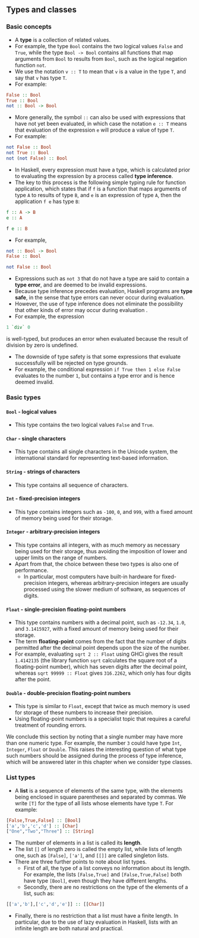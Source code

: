 ## Types and classes
### Basic concepts
* A **type** is a collection of related values.
* For example, the type `Bool` contains the two logical values `False` and `True`, while the type `Bool -> Bool` contains all functions that map arguments from `Bool` to results from `Bool`, such as the logical negation function `not`.
* We use the notation `v :: T` to mean that `v` is a value in the type `T`, and say that `v` has type `T`.
* For example:
```Haskell
False :: Bool
True :: Bool
not :: Bool -> Bool

```
* More generally, the symbol `::` can also be used with expressions that have not yet been evaluated, in which case the notation `e :: T` means that evaluation of the expression `e` will produce a value of type `T`.
* For example:
```Haskell
not False :: Bool
not True :: Bool
not (not False) :: Bool

```
* In Haskell, every expression must have a type, which is calculated prior to evaluating the expression by a process called **type inference**.
* The key to this process is the following simple typing rule for function application, which states that if `f` is a function that maps arguments of type `A` to results of type `B`, and `e` is an expression of type `A`, then the application `f e` has type `B`:
```Haskell
f :: A -> B
e :: A

f e :: B
```
* For example, 
```Haskell
not :: Bool -> Bool
False :: Bool

not False :: Bool
```
* Expressions such as `not 3` that do not have a type are said to contain a **type error**, and are deemed to be invalid expressions.
* Because type inference precedes evaluation, Haskell programs are **type safe**, in the sense that type errors can never occur during evaluation.
* However, the use of type inference does not eliminate the possibility that other kinds of error may occur during evaluation .
* For example, the expression
```Haskell
1 `div` 0
```
is well-typed, but produces an error when evaluated because the result of division by zero is undefined.
* The downside of type safety is that some expressions that evaluate successfully will be rejected on type grounds.
* For example, the conditional expression `if True then 1 else False` evaluates to the number `1`, but contains a type error and is hence deemed invalid.


### Basic types
#### `Bool` - logical values
* This type contains the two logical values `False` and `True`.

#### `Char` - single characters
* This type contains all single characters in the Unicode system, the international standard for representing text-based information.

#### `String` - strings of characters
* This type contains all sequence of characters.

#### `Int` - fixed-precision integers
* This type contains integers such as `-100`, `0`, and `999`, with a fixed amount of memory being used for their storage.

#### `Integer` - arbitrary-precision integers
* This type contains all integers, with as much memory as necessary being used for their storage, thus avoiding the imposition of lower and upper limits on the range of numbers.
* Apart from that, the choice between these two types is also one of performance.
  * In particular, most computers have built-in hardware for fixed-precision integers, whereas arbitrary-precision integers are usually processed using the slower medium of software, as sequences of digits.

#### `Float` - single-precision floating-point numbers
* This type contains numbers with a decimal point, such as `-12.34`, `1.0`, and `3.1415927`, with a fixed amount of memory being used for their storage.
* The term **floating-point** comes from the fact that the number of digits permitted after the decimal point depends upon the size of the number.
* For example, evaluating `sqrt 2 :: Float` using GHCi gives the result `1.4142135` (the library function `sqrt` calculates the square root of a floating-point number), which has seven digits after the decimal point, whereas `sqrt 99999 :: Float` gives `316.2262`, which only has four digits after the point.

#### `Double` - double-precision floating-point numbers
* This type is similar to `Float`, except that twice as much memory is used for storage of these numbers to increase their precision.
* Using floating-point numbers is a specialist topic that requires a careful treatment of rounding errors.


We conclude this section by noting that a single number may have more than one numeric type. For example, the number `3` could have type `Int`, `Integer`, `Float` or `Double`. This raises the interesting question of what type such numbers should be assigned during the process of type inference, which will be answered later in this chapter when we consider type classes.

### List types
* A **list** is a sequence of elements of the same type, with the elements being enclosed in square parentheses and separated by commas. We write `[T]` for the type of all lists whose elements have type `T`. For example:
```Haskell
[False,True,False] :: [Bool]
['a','b','c','d'] :: [Char]
["One","Two","Three"] :: [String]

```
* The number of elements in a list is called its **length**. 
* The list `[]` of length zero is called the empty list, while lists of length one, such as `[False]`, `['a']`, and `[[]]` are called singleton lists.
* There are three further points to note about list types. 
  * First of all, the type of a list conveys no information about its length. For example, the lists `[False,True]` and `[False,True,False]` both have type `[Bool]`, even though they have different lengths.
  * Secondly, there are no restrictions on the type of the elements of a list, such as:
```Haskell
[['a','b'],['c','d','e']] :: [[Char]]
```
* Finally, there is no restriction that a list must have a finite length. In particular, due to the use of lazy evaluation in Haskell, lists with an infinite length are both natural and practical.





